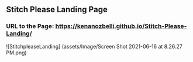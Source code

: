 ## Stitch Please Landing Page

### URL to the Page: https://kenanozbelli.github.io/Stitch-Please-Landing/

![StitchpleaseLanding] (assets/Image/Screen Shot 2021-06-16 at 8.26.27 PM.png)